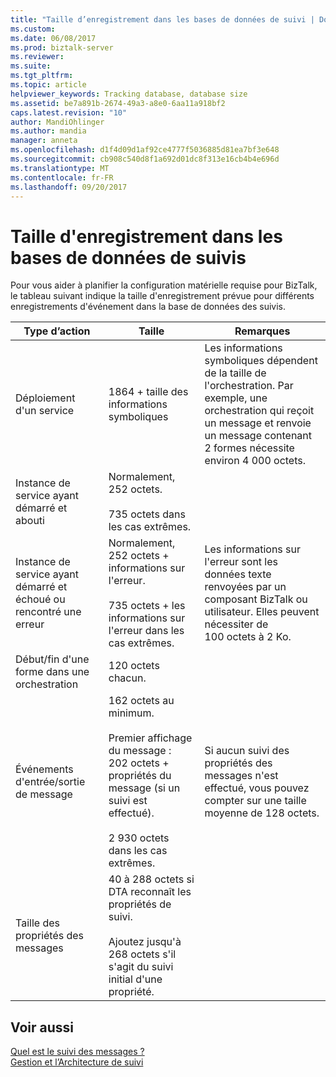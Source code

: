 ```yaml
---
title: "Taille d’enregistrement dans les bases de données de suivi | Documents Microsoft"
ms.custom: 
ms.date: 06/08/2017
ms.prod: biztalk-server
ms.reviewer: 
ms.suite: 
ms.tgt_pltfrm: 
ms.topic: article
helpviewer_keywords: Tracking database, database size
ms.assetid: be7a891b-2674-49a3-a8e0-6aa11a918bf2
caps.latest.revision: "10"
author: MandiOhlinger
ms.author: mandia
manager: anneta
ms.openlocfilehash: d1f4d09d1af92ce4777f5036885d81ea7bf3e648
ms.sourcegitcommit: cb908c540d8f1a692d01dc8f313e16cb4b4e696d
ms.translationtype: MT
ms.contentlocale: fr-FR
ms.lasthandoff: 09/20/2017
---
```

# <a name="record-size-in-tracking-databases"></a>Taille d'enregistrement dans les bases de données de suivis
Pour vous aider à planifier la configuration matérielle requise pour BizTalk, le tableau suivant indique la taille d'enregistrement prévue pour différents enregistrements d'événement dans la base de données des suivis.  
  
|Type d’action|Taille|Remarques|  
|-----------------|----------|-----------|  
|Déploiement d'un service|1864 + taille des informations symboliques|Les informations symboliques dépendent de la taille de l'orchestration. Par exemple, une orchestration qui reçoit un message et renvoie un message contenant 2 formes nécessite environ 4 000 octets.|  
|Instance de service ayant démarré et abouti|Normalement, 252 octets.<br /><br /> 735 octets dans les cas extrêmes.||  
|Instance de service ayant démarré et échoué ou rencontré une erreur|Normalement, 252 octets + informations sur l'erreur.<br /><br /> 735 octets + les informations sur l'erreur dans les cas extrêmes.|Les informations sur l'erreur sont les données texte renvoyées par un composant BizTalk ou utilisateur. Elles peuvent nécessiter de 100 octets à 2 Ko.|  
|Début/fin d'une forme dans une orchestration|120 octets chacun.||  
|Événements d'entrée/sortie de message|162 octets au minimum.<br /><br /> Premier affichage du message : 202 octets + propriétés du message (si un suivi est effectué).<br /><br /> 2 930 octets dans les cas extrêmes.|Si aucun suivi des propriétés des messages n'est effectué, vous pouvez compter sur une taille moyenne de 128 octets.|  
|Taille des propriétés des messages|40 à 288 octets si DTA reconnaît les propriétés de suivi.<br /><br /> Ajoutez jusqu'à 268 octets s'il s'agit du suivi initial d'une propriété.||  
  
## <a name="see-also"></a>Voir aussi  
 [Quel est le suivi des messages ?](../core/what-is-message-tracking.md)   
 [Gestion et l’Architecture de suivi](../core/management-and-tracking-architecture.md)